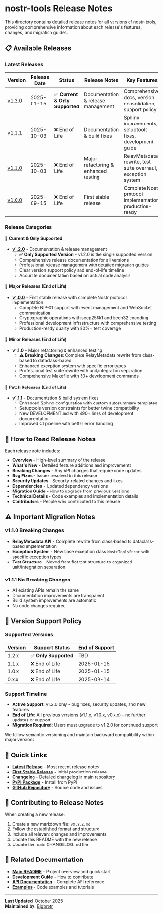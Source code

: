 # nostr-tools Release Notes

This directory contains detailed release notes for all versions of nostr-tools, providing comprehensive information about each release's features, changes, and migration guides.

## 📋 Available Releases

### Latest Releases

| Version | Release Date | Status | Release Notes | Key Features |
|---------|--------------|--------|---------------|--------------|
| [v1.2.0](v1.2.0.md) | 2025-01-15 | ✅ **Current & Only Supported** | Documentation & release management | Comprehensive docs, version consolidation, support policy |
| [v1.1.1](v1.1.1.md) | 2025-10-03 | ❌ End of Life | Documentation & build fixes | Sphinx improvements, setuptools fixes, development guide |
| [v1.1.0](v1.1.0.md) | 2025-10-03 | ❌ End of Life | Major refactoring & enhanced testing | RelayMetadata rewrite, test suite overhaul, exception system |
| [v1.0.0](v1.0.0.md) | 2025-09-15 | ❌ End of Life | First stable release | Complete Nostr protocol implementation, production-ready |

### Release Categories

#### 🎯 Current & Only Supported
- **[v1.2.0](v1.2.0.md)** - Documentation & release management
  - **✅ Only Supported Version** - v1.2.0 is the single supported version
  - Comprehensive release documentation for all versions
  - Professional release management with detailed migration guides
  - Clear version support policy and end-of-life timeline
  - Accurate documentation based on actual code analysis

#### 🎉 Major Releases (End of Life)
- **[v1.0.0](v1.0.0.md)** - First stable release with complete Nostr protocol implementation
  - Complete NIP-01 support with event management and WebSocket communication
  - Cryptographic operations with secp256k1 and bech32 encoding
  - Professional development infrastructure with comprehensive testing
  - Production-ready quality with 80%+ test coverage

#### 🔧 Minor Releases (End of Life)
- **[v1.1.0](v1.1.0.md)** - Major refactoring & enhanced testing
  - **⚠️ Breaking Changes**: Complete RelayMetadata rewrite from class-based to dataclass-based
  - Enhanced exception system with specific error types
  - Professional test suite rewrite with unit/integration separation
  - Comprehensive Makefile with 30+ development commands

#### 🐛 Patch Releases (End of Life)
- **[v1.1.1](v1.1.1.md)** - Documentation & build system fixes
  - Enhanced Sphinx configuration with custom autosummary templates
  - Setuptools version constraints for better twine compatibility
  - New DEVELOPMENT.md with 490+ lines of development documentation
  - Improved CI pipeline with better error handling

## 📖 How to Read Release Notes

Each release note includes:

- **Overview** - High-level summary of the release
- **What's New** - Detailed feature additions and improvements
- **Breaking Changes** - Any API changes that require code updates
- **Bug Fixes** - Issues resolved in this release
- **Security Updates** - Security-related changes and fixes
- **Dependencies** - Updated dependency versions
- **Migration Guide** - How to upgrade from previous versions
- **Technical Details** - Code examples and implementation details
- **Contributors** - People who contributed to this release

## ⚠️ Important Migration Notes

### v1.1.0 Breaking Changes
- **RelayMetadata API** - Complete rewrite from class-based to dataclass-based implementation
- **Exception System** - New base exception class `NostrToolsError` with specific exception types
- **Test Structure** - Moved from flat test structure to organized unit/integration separation

### v1.1.1 No Breaking Changes
- All existing APIs remain the same
- Documentation improvements are transparent
- Build system improvements are automatic
- No code changes required

## 🔄 Version Support Policy

### Supported Versions

| Version | Support Status | End of Support |
|---------|----------------|----------------|
| 1.2.x   | ✅ **Only Supported** | TBD            |
| 1.1.x   | ❌ End of Life | 2025-01-15     |
| 1.0.x   | ❌ End of Life | 2025-01-15     |
| 0.x.x   | ❌ End of Life | 2025-09-14     |

### Support Timeline

- **Active Support**: v1.2.0 only - bug fixes, security updates, and new features
- **End of Life**: All previous versions (v1.1.x, v1.0.x, v0.x.x) - no further updates or support
- **Migration Required**: Users must upgrade to v1.2.0 for continued support

We follow semantic versioning and maintain backward compatibility within major versions.

## 🚀 Quick Links

- **[Latest Release](v1.1.1.md)** - Most recent release notes
- **[First Stable Release](v1.0.0.md)** - Initial production release
- **[Changelog](../CHANGELOG.md)** - Detailed changelog in main repository
- **[PyPI Package](https://pypi.org/project/nostr-tools/)** - Install from PyPI
- **[GitHub Repository](https://github.com/bigbrotr/nostr-tools)** - Source code and issues

## 📝 Contributing to Release Notes

When creating a new release:

1. Create a new markdown file: `vX.Y.Z.md`
2. Follow the established format and structure
3. Include all relevant changes and improvements
4. Update this README with the new release
5. Update the main CHANGELOG.md file

## 🔗 Related Documentation

- **[Main README](../README.md)** - Project overview and quick start
- **[Development Guide](../DEVELOPMENT.md)** - How to contribute
- **[API Documentation](https://bigbrotr.github.io/nostr-tools/)** - Complete API reference
- **[Examples](../examples/)** - Code examples and tutorials

---

**Last Updated**: October 2025  
**Maintained by**: [Bigbrotr](https://github.com/bigbrotr)
